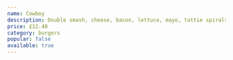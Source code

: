 ```yaml
---
name: Cowboy
description: Double smash, cheese, bacon, lettuce, mayo, tattie spirals, Carolina mustard bbq, candied jalapeños
price: £12.40
category: burgers
popular: false
available: true
---
```


